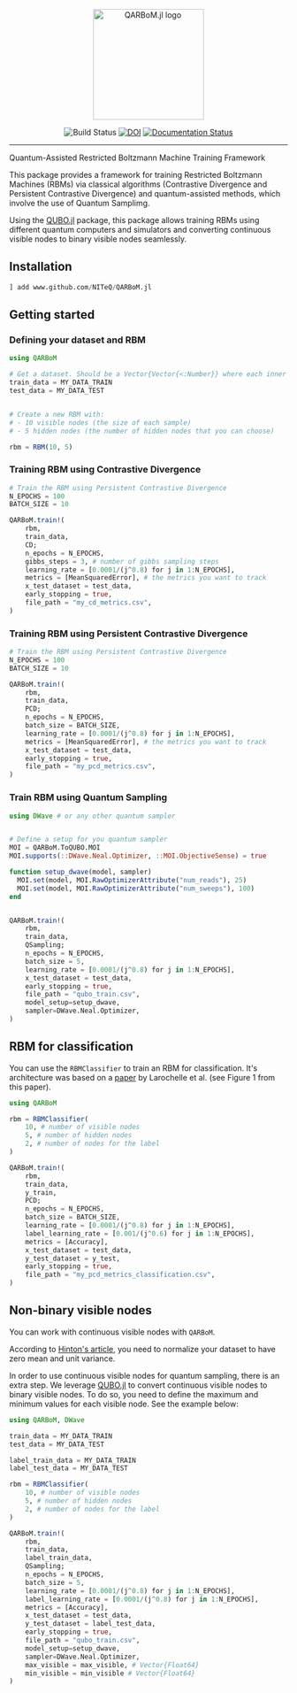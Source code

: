 <div align="center">

<picture>

  <source media="(prefers-color-scheme: light)" srcset="./docs/src/assets/logo-light.svg">
  <source media="(prefers-color-scheme: dark)" srcset="./docs/src/assets/logo-dark.svg">

  <img height="200" alt="QARBoM.jl logo">
  
</picture>

[build-img]: https://github.com/NITeQ/QARBoM.jl/actions/workflows/ci.yml/badge.svg?branch=main
![Build Status][build-img]
[![DOI](https://zenodo.org/badge/DOI/10.5281/zenodo.14841099.svg)](https://doi.org/10.5281/zenodo.14841099)
[![Documentation Status](https://img.shields.io/badge/docs-latest-blue.svg)](https://niteq.github.io/QARBoM.jl/dev/)


</div>



---

Quantum-Assisted Restricted Boltzmann Machine Training Framework

This package provides a framework for training Restricted Boltzmann Machines (RBMs) via classical algorithms (Contrastive Divergence and Persistent Contrastive Divergence) and quantum-assisted methods, which involve the use of Quantum Samplimg.

Using the [QUBO.jl](https://github.com/JuliaQUBO/QUBO.jl) package, this package allows training RBMs using different quantum computers and simulators and converting continuous visible nodes to binary visible nodes seamlessly. 

## Installation

```julia
] add www.github.com/NITeQ/QARBoM.jl
```

## Getting started

### Defining your dataset and RBM

```julia
using QARBoM

# Get a dataset. Should be a Vector{Vector{<:Number}} where each inner vector is a sample.
train_data = MY_DATA_TRAIN
test_data = MY_DATA_TEST


# Create a new RBM with:
# - 10 visible nodes (the size of each sample)
# - 5 hidden nodes (the number of hidden nodes that you can choose)

rbm = RBM(10, 5)
````

### Training RBM using Contrastive Divergence
```julia
# Train the RBM using Persistent Contrastive Divergence
N_EPOCHS = 100
BATCH_SIZE = 10

QARBoM.train!(
    rbm, 
    train_data,
    CD; 
    n_epochs = N_EPOCHS,  
    gibbs_steps = 3, # number of gibbs sampling steps
    learning_rate = [0.0001/(j^0.8) for j in 1:N_EPOCHS], 
    metrics = [MeanSquaredError], # the metrics you want to track
    x_test_dataset = test_data,
    early_stopping = true,
    file_path = "my_cd_metrics.csv",
)

```


### Training RBM using Persistent Contrastive Divergence
```julia
# Train the RBM using Persistent Contrastive Divergence
N_EPOCHS = 100
BATCH_SIZE = 10

QARBoM.train!(
    rbm, 
    train_data,
    PCD; 
    n_epochs = N_EPOCHS, 
    batch_size = BATCH_SIZE, 
    learning_rate = [0.0001/(j^0.8) for j in 1:N_EPOCHS], 
    metrics = [MeanSquaredError], # the metrics you want to track
    x_test_dataset = test_data,
    early_stopping = true,
    file_path = "my_pcd_metrics.csv",
)

```


### Train RBM using Quantum Sampling

```julia
using DWave # or any other quantum sampler


# Define a setup for you quantum sampler
MOI = QARBoM.ToQUBO.MOI
MOI.supports(::DWave.Neal.Optimizer, ::MOI.ObjectiveSense) = true

function setup_dwave(model, sampler)
  MOI.set(model, MOI.RawOptimizerAttribute("num_reads"), 25)
  MOI.set(model, MOI.RawOptimizerAttribute("num_sweeps"), 100)
end


QARBoM.train!(
    rbm, 
    train_data,
    QSampling; 
    n_epochs = N_EPOCHS, 
    batch_size = 5, 
    learning_rate = [0.0001/(j^0.8) for j in 1:N_EPOCHS], 
    x_test_dataset = test_data,
    early_stopping = true,
    file_path = "qubo_train.csv",
    model_setup=setup_dwave,
    sampler=DWave.Neal.Optimizer,
)
```
## RBM for classification

You can use the `RBMClassifier` to train an RBM for classification. It's architecture was based on a [paper](https://dl.acm.org/doi/10.1145/1390156.1390224) by Larochelle et al. (see Figure 1 from this paper).

```julia
using QARBoM

rbm = RBMClassifier(
    10, # number of visible nodes
    5, # number of hidden nodes
    2, # number of nodes for the label
)

QARBoM.train!(
    rbm, 
    train_data,
    y_train,
    PCD; 
    n_epochs = N_EPOCHS, 
    batch_size = BATCH_SIZE, 
    learning_rate = [0.0001/(j^0.8) for j in 1:N_EPOCHS], 
    label_learning_rate = [0.001/(j^0.6) for j in 1:N_EPOCHS], 
    metrics = [Accuracy],
    x_test_dataset = test_data,
    y_test_dataset = y_test,
    early_stopping = true,
    file_path = "my_pcd_metrics_classification.csv",
)
```


## Non-binary visible nodes

You can work with continuous visible nodes with `QARBoM`. 

According to [Hinton's article](https://www.cs.toronto.edu/~hinton/absps/guideTR.pdf), you need to normalize your dataset to have zero mean and unit variance. 

In order to use continuous visible nodes for quantum sampling, there is an extra step.
We leverage [QUBO.jl](https://github.com/JuliaQUBO/QUBO.jl) to convert continuous visible nodes to binary visible nodes. 
To do so, you need to define the maximum and minimum values for each visible node. 
See the example below:


```julia
using QARBoM, DWave

train_data = MY_DATA_TRAIN
test_data = MY_DATA_TEST

label_train_data = MY_DATA_TRAIN
label_test_data = MY_DATA_TEST

rbm = RBMClassifier(
    10, # number of visible nodes
    5, # number of hidden nodes
    2, # number of nodes for the label
)

QARBoM.train!(
    rbm, 
    train_data,
    label_train_data,
    QSampling; 
    n_epochs = N_EPOCHS, 
    batch_size = 5, 
    learning_rate = [0.0001/(j^0.8) for j in 1:N_EPOCHS], 
    label_learning_rate = [0.0001/(j^0.8) for j in 1:N_EPOCHS], 
    metrics = [Accuracy],
    x_test_dataset = test_data,
    y_test_dataset = label_test_data,
    early_stopping = true,
    file_path = "qubo_train.csv",
    model_setup=setup_dwave,
    sampler=DWave.Neal.Optimizer,
    max_visible = max_visible, # Vector{Float64}
    min_visible = min_visible # Vector{Float64}
)
```
